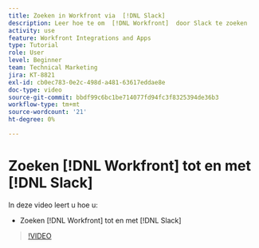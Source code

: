 ```yaml
---
title: Zoeken in Workfront via  [!DNL Slack]
description: Leer hoe te om  [!DNL Workfront]  door Slack te zoeken
activity: use
feature: Workfront Integrations and Apps
type: Tutorial
role: User
level: Beginner
team: Technical Marketing
jira: KT-8821
exl-id: cb0ec783-0e2c-498d-a481-63617eddae8e
doc-type: video
source-git-commit: bbdf99c6bc1be714077fd94fc3f8325394de36b3
workflow-type: tm+mt
source-wordcount: '21'
ht-degree: 0%

---
```


# Zoeken [!DNL Workfront] tot en met [!DNL Slack]

In deze video leert u hoe u:

* Zoeken [!DNL Workfront] tot en met [!DNL Slack]

>[!VIDEO](https://video.tv.adobe.com/v/3437516/?quality=12&learn=on&enablevpops=1&captions=dut)

